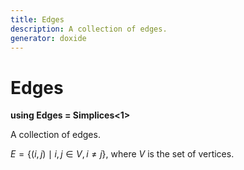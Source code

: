 ```yaml
---
title: Edges
description: A collection of edges.
generator: doxide
---
```



# Edges

**using Edges = Simplices&lt;1&gt;**



A collection of edges.

$E=\{(i,j) \mid i,j\in V, i\neq j\}$, where $V$ is the set of vertices.



